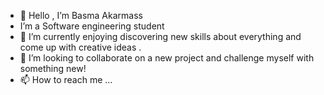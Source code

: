 - 👋 Hello , I’m Basma Akarmass
-    I’m a Software engineering student
- 🌱 I’m currently enjoying discovering new skills about everything and come up with creative ideas .
- 💞️ I’m looking to collaborate on a new project and challenge myself with something new! 
- 📫 How to reach me ... 

<!---
BasmaAkar/BasmaAkar is a ✨ special ✨ repository because its `README.md` (this file) appears on your GitHub profile.
You can click the Preview link to take a look at your changes.
--->
